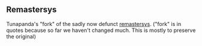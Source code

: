 ## Remastersys
Tunapanda's "fork" of the sadly now defunct [remastersys](https://en.wikipedia.org/wiki/Remastersys). ("fork" is in quotes because so far we haven't changed much. This is mostly to preserve the original)

